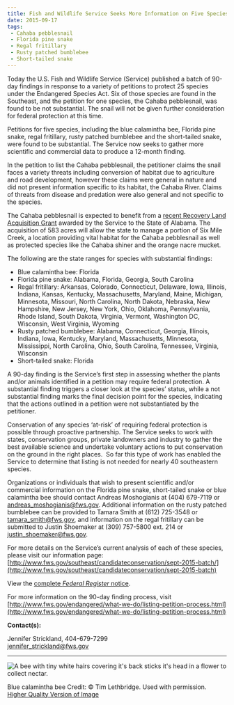 ```yaml
---
title: Fish and Wildlife Service Seeks More Information on Five Species
date: 2015-09-17
tags:
 - Cahaba pebblesnail
 - Florida pine snake
 - Regal fritillary
 - Rusty patched bumblebee
 - Short-tailed snake
---
```


Today the U.S. Fish and Wildlife Service (Service) published a batch of 90-day findings in response to a variety of petitions to protect 25 species under the Endangered Species Act. Six of those species are found in the Southeast, and the petition for one species, the Cahaba pebblesnail, was found to be not substantial. The snail will not be given further consideration for federal protection at this time.

Petitions for five species, including the blue calamintha bee, Florida pine snake, regal fritillary, rusty patched bumblebee and the short-tailed snake, were found to be substantial. The Service now seeks to gather more scientific and commercial data to produce a 12-month finding.

In the petition to list the Cahaba pebblesnail, the petitioner claims the snail faces a variety threats including conversion of habitat due to agriculture and road development, however these claims were general in nature and did not present information specific to its habitat, the Cahaba River. Claims of threats from disease and predation were also general and not specific to the species.

The Cahaba pebblesnail is expected to benefit from a [recent Recovery Land Acquisition Grant](http://www.fws.gov/news/ShowNews.cfm?ID=27C8C57D-5056-AF00-5B3F2DAA45ADE725) awarded by the Service to the State of Alabama. The acquisition of 583 acres will allow the state to manage a portion of Six Mile Creek, a location providing vital habitat for the Cahaba pebblesnail as well as protected species like the Cahaba shiner and the orange nacre mucket.

The following are the state ranges for species with substantial findings:

 - Blue calamintha bee: Florida
 - Florida pine snake: Alabama, Florida, Georgia, South Carolina
 - Regal fritillary: Arkansas, Colorado, Connecticut, Delaware, Iowa, Illinois, Indiana, Kansas, Kentucky, Massachusetts, Maryland, Maine, Michigan, Minnesota, Missouri, North Carolina, North Dakota, Nebraska, New Hampshire, New Jersey, New York, Ohio, Oklahoma, Pennsylvania, Rhode Island, South Dakota, Virginia, Vermont, Washington DC, Wisconsin, West Virginia, Wyoming
 - Rusty patched bumblebee: Alabama, Connecticut, Georgia, Illinois, Indiana, Iowa, Kentucky, Maryland, Massachusetts, Minnesota, Mississippi, North Carolina, Ohio, South Carolina, Tennessee, Virginia, Wisconsin
 - Short-tailed snake: Florida

A 90-day finding is the Service’s first step in assessing whether the plants and/or animals identified in a petition may require federal protection. A substantial finding triggers a closer look at the species’ status, while a not substantial finding marks the final decision point for the species, indicating that the actions outlined in a petition were not substantiated by the petitioner.

Conservation of any species ‘at-risk’ of requiring federal protection is possible through proactive partnership. The Service seeks to work with states, conservation groups, private landowners and industry to gather the best available science and undertake voluntary actions to put conservation on the ground in the right places.  So far this type of work has enabled the Service to determine that listing is not needed for nearly 40 southeastern species.

Organizations or individuals that wish to present scientific and/or commercial information on the Florida pine snake, short-tailed snake or blue calamintha bee should contact Andreas Moshogianis at (404) 679-7119 or [andreas_moshogianis@fws.gov](mailto:andreas_moshogianis@fws.gov). Additional information on the rusty patched bumblebee can be provided to Tamara Smith at (612) 725-3548 or [tamara_smith@fws.gov](mailto:tamara_smith@fws.gov), and information on the regal fritillary can be submitted to Justin Shoemaker at (309) 757-5800 ext. 214 or [justin_shoemaker@fws.gov](mailto:justin_shoemaker@fws.gov).

For more details on the Service’s current analysis of each of these species, please visit our information page: [http://www.fws.gov/southeast/candidateconservation/sept-2015-batch/](http://www.fws.gov/southeast/candidateconservation/sept-2015-batch)

View the [complete _Federal Register_ notice](https://www.federalregister.gov/articles/2015/09/18/2015-23315/endangered-and-threatened-wildlife-and-plants-90-day-findings-on-25-petitions).

For more information on the 90-day finding process, visit [http://www.fws.gov/endangered/what-we-do/listing-petition-process.html](http://www.fws.gov/endangered/what-we-do/listing-petition-process.html)

**Contact(s):**  

Jennifer Strickland, 404-679-7299  
jennifer_strickland@fws.gov

* * *

![A bee with tiny white hairs covering it's back sticks it's head in a flower to collect nectar.](images/newsUploads/newsThumbs/newsImageThumbEF92EE58-AABC-02E0-B75C03CFC4ACDECA.jpg)

Blue calamintha bee Credit: © Tim Lethbridge. Used with permission.  
[Higher Quality Version of Image](http://www.fws.gov/southeast/candidateconservation/sept-2015-batch/images/blue-calamintha-bee-lg.jpg)
